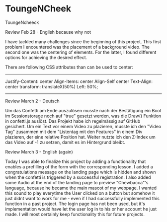 # ToungeNCheek
ToungeNcheeck


Review Feb 28 - English because why not

I have tackled many challenges since the beginning of this project. This first problem I encountered was the placement of a background video. The second one was the centering of elements. For the latter, I found different options for achieving the desired effect.

There are following CSS attributes than can be used to center:

*********************************
Justify-Content: center
Align-Items: center
Align-Self center
Text-Align: center
transform: translateX(50%)
Left: 50%;
*********************************

Review March 2 - Deutsch

Um das Confetti am Ende auszulösen musste nach der Bestätigung ein Bool im Sessionstorage noch auf "true" gesetzt werden, was die Draw() Funktion in confetti.js
auslöst. Das Projekt habe ich regelmässig auf GitHub gesichert. Um ein Text vor einem Video zu plazieren, musste ich den "Video Tag" zusammen mit dem "Listentag mit den Features" in einem Div plazieren, der eine relative Position hat. Weiter nutzte ich den Z-Index um das Video auf -1 zu setzen, damit es im Hintergrund bleibt. 

Review March 3 - English (again)

Today I was able to finalize this project by adding a functionality that enables a prefilling of the form with the corresponding lesson. I added a congratulations message on the landing page which is hidden and shown when the confetti is triggered by a successful registration. I also added some Audio at the end of the landing page to preview "Chewbacca"'s language, because he became the main mascot of my webpage. I wanted this sound to play everytime the User clicked on a button but somehow it just didnt want to work for me - even if I had successfully implemented this function in a past project. The login page has not been used, but it's implementation would have let the user log in to his or her account he just made. I will most certainly keep functionality this for future projects.